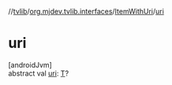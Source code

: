 //[tvlib](../../../index.md)/[org.mjdev.tvlib.interfaces](../index.md)/[ItemWithUri](index.md)/[uri](uri.md)

# uri

[androidJvm]\
abstract val [uri](uri.md): [T](index.md)?

